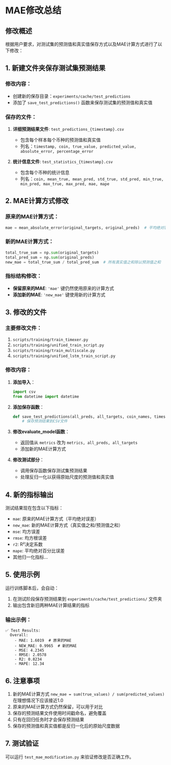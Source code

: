 # MAE修改总结

## 修改概述

根据用户要求，对测试集的预测值和真实值保存方式以及MAE计算方式进行了以下修改：

## 1. 新建文件夹保存测试集预测结果

### 修改内容：
- 创建新的保存目录：`experiments/cache/test_predictions`
- 添加了 `save_test_predictions()` 函数来保存测试集的预测值和真实值

### 保存的文件：
1. **详细预测结果文件**: `test_predictions_{timestamp}.csv`
   - 包含每个样本每个币种的预测值和真实值
   - 列名：`timestamp, coin, true_value, predicted_value, absolute_error, percentage_error`

2. **统计信息文件**: `test_statistics_{timestamp}.csv`
   - 包含每个币种的统计信息
   - 列名：`coin, mean_true, mean_pred, std_true, std_pred, min_true, min_pred, max_true, max_pred, mae, mape`

## 2. MAE计算方式修改

### 原来的MAE计算方式：
```python
mae = mean_absolute_error(original_targets, original_preds)  # 平均绝对误差
```

### 新的MAE计算方式：
```python
total_true_sum = np.sum(original_targets)
total_pred_sum = np.sum(original_preds)
new_mae = total_true_sum / total_pred_sum  # 所有真实值之和除以预测值之和
```

### 指标结构修改：
- **保留原来的MAE**: `'mae'` 键仍然使用原来的计算方式
- **添加新的MAE**: `'new_mae'` 键使用新的计算方式

## 3. 修改的文件

### 主要修改文件：
1. `scripts/training/train_timexer.py`
2. `scripts/training/unified_train_script.py`
3. `scripts/training/train_multiscale.py`
4. `scripts/training/unified_lstm_train_script.py`

### 修改内容：
1. **添加导入**：
   ```python
   import csv
   from datetime import datetime
   ```

2. **添加保存函数**：
   ```python
   def save_test_predictions(all_preds, all_targets, coin_names, timestamp=None):
       # 保存预测结果到CSV文件
   ```

3. **修改evaluate_model函数**：
   - 返回值从 `metrics` 改为 `metrics, all_preds, all_targets`
   - 添加新的MAE计算方式

4. **修改测试部分**：
   - 调用保存函数保存测试集预测结果
   - 处理反归一化以获得原始尺度的预测值和真实值

## 4. 新的指标输出

测试结果现在包含以下指标：
- `mae`: 原来的MAE计算方式（平均绝对误差）
- `new_mae`: 新的MAE计算方式（真实值之和/预测值之和）
- `mse`: 均方误差
- `rmse`: 均方根误差
- `r2`: R²决定系数
- `mape`: 平均绝对百分比误差
- 其他归一化指标...

## 5. 使用示例

运行训练脚本后，会自动：
1. 在测试阶段保存预测结果到 `experiments/cache/test_predictions/` 文件夹
2. 输出包含新旧两种MAE计算结果的指标

### 输出示例：
```
✅ Test Results:
  Overall:
    - MAE: 1.6019  # 原来的MAE
    - NEW_MAE: 0.9965  # 新的MAE
    - MSE: 4.2345
    - RMSE: 2.0578
    - R2: 0.8234
    - MAPE: 12.34
```

## 6. 注意事项

1. 新的MAE计算方式 `new_mae = sum(true_values) / sum(predicted_values)` 在理想情况下应该接近1.0
2. 原来的MAE计算方式仍然保留，可以用于对比
3. 保存的预测结果文件使用时间戳命名，避免覆盖
4. 只有在回归任务时才会保存预测结果
5. 保存的预测值和真实值都是反归一化后的原始尺度数据

## 7. 测试验证

可以运行 `test_mae_modification.py` 来验证修改是否正确工作。
